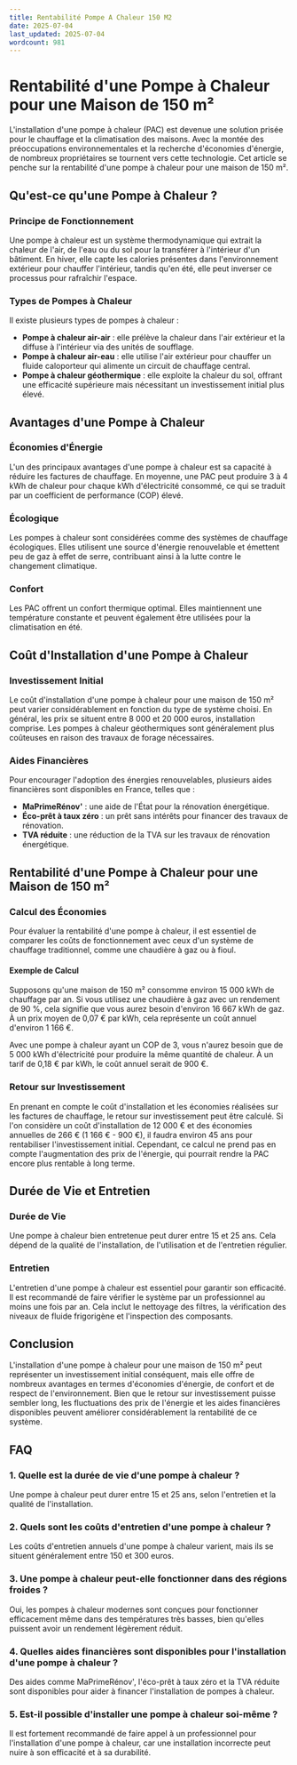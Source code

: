 ```yaml
---
title: Rentabilité Pompe A Chaleur 150 M2
date: 2025-07-04
last_updated: 2025-07-04
wordcount: 981
---
```


# Rentabilité d'une Pompe à Chaleur pour une Maison de 150 m²

L'installation d'une pompe à chaleur (PAC) est devenue une solution prisée pour le chauffage et la climatisation des maisons. Avec la montée des préoccupations environnementales et la recherche d'économies d'énergie, de nombreux propriétaires se tournent vers cette technologie. Cet article se penche sur la rentabilité d'une pompe à chaleur pour une maison de 150 m².

## Qu'est-ce qu'une Pompe à Chaleur ?

### Principe de Fonctionnement

Une pompe à chaleur est un système thermodynamique qui extrait la chaleur de l'air, de l'eau ou du sol pour la transférer à l'intérieur d'un bâtiment. En hiver, elle capte les calories présentes dans l'environnement extérieur pour chauffer l'intérieur, tandis qu'en été, elle peut inverser ce processus pour rafraîchir l'espace.

### Types de Pompes à Chaleur

Il existe plusieurs types de pompes à chaleur :

- **Pompe à chaleur air-air** : elle prélève la chaleur dans l'air extérieur et la diffuse à l'intérieur via des unités de soufflage.
- **Pompe à chaleur air-eau** : elle utilise l'air extérieur pour chauffer un fluide caloporteur qui alimente un circuit de chauffage central.
- **Pompe à chaleur géothermique** : elle exploite la chaleur du sol, offrant une efficacité supérieure mais nécessitant un investissement initial plus élevé.

## Avantages d'une Pompe à Chaleur

### Économies d'Énergie

L'un des principaux avantages d'une pompe à chaleur est sa capacité à réduire les factures de chauffage. En moyenne, une PAC peut produire 3 à 4 kWh de chaleur pour chaque kWh d'électricité consommé, ce qui se traduit par un coefficient de performance (COP) élevé.

### Écologique

Les pompes à chaleur sont considérées comme des systèmes de chauffage écologiques. Elles utilisent une source d'énergie renouvelable et émettent peu de gaz à effet de serre, contribuant ainsi à la lutte contre le changement climatique.

### Confort

Les PAC offrent un confort thermique optimal. Elles maintiennent une température constante et peuvent également être utilisées pour la climatisation en été.

## Coût d'Installation d'une Pompe à Chaleur

### Investissement Initial

Le coût d'installation d'une pompe à chaleur pour une maison de 150 m² peut varier considérablement en fonction du type de système choisi. En général, les prix se situent entre 8 000 et 20 000 euros, installation comprise. Les pompes à chaleur géothermiques sont généralement plus coûteuses en raison des travaux de forage nécessaires.

### Aides Financières

Pour encourager l'adoption des énergies renouvelables, plusieurs aides financières sont disponibles en France, telles que :

- **MaPrimeRénov'** : une aide de l'État pour la rénovation énergétique.
- **Éco-prêt à taux zéro** : un prêt sans intérêts pour financer des travaux de rénovation.
- **TVA réduite** : une réduction de la TVA sur les travaux de rénovation énergétique.

## Rentabilité d'une Pompe à Chaleur pour une Maison de 150 m²

### Calcul des Économies

Pour évaluer la rentabilité d'une pompe à chaleur, il est essentiel de comparer les coûts de fonctionnement avec ceux d'un système de chauffage traditionnel, comme une chaudière à gaz ou à fioul.

#### Exemple de Calcul

Supposons qu'une maison de 150 m² consomme environ 15 000 kWh de chauffage par an. Si vous utilisez une chaudière à gaz avec un rendement de 90 %, cela signifie que vous aurez besoin d'environ 16 667 kWh de gaz. À un prix moyen de 0,07 € par kWh, cela représente un coût annuel d'environ 1 166 €.

Avec une pompe à chaleur ayant un COP de 3, vous n'aurez besoin que de 5 000 kWh d'électricité pour produire la même quantité de chaleur. À un tarif de 0,18 € par kWh, le coût annuel serait de 900 €.

### Retour sur Investissement

En prenant en compte le coût d'installation et les économies réalisées sur les factures de chauffage, le retour sur investissement peut être calculé. Si l'on considère un coût d'installation de 12 000 € et des économies annuelles de 266 € (1 166 € - 900 €), il faudra environ 45 ans pour rentabiliser l'investissement initial. Cependant, ce calcul ne prend pas en compte l'augmentation des prix de l'énergie, qui pourrait rendre la PAC encore plus rentable à long terme.

## Durée de Vie et Entretien

### Durée de Vie

Une pompe à chaleur bien entretenue peut durer entre 15 et 25 ans. Cela dépend de la qualité de l'installation, de l'utilisation et de l'entretien régulier.

### Entretien

L'entretien d'une pompe à chaleur est essentiel pour garantir son efficacité. Il est recommandé de faire vérifier le système par un professionnel au moins une fois par an. Cela inclut le nettoyage des filtres, la vérification des niveaux de fluide frigorigène et l'inspection des composants.

## Conclusion

L'installation d'une pompe à chaleur pour une maison de 150 m² peut représenter un investissement initial conséquent, mais elle offre de nombreux avantages en termes d'économies d'énergie, de confort et de respect de l'environnement. Bien que le retour sur investissement puisse sembler long, les fluctuations des prix de l'énergie et les aides financières disponibles peuvent améliorer considérablement la rentabilité de ce système.

## FAQ

### 1. Quelle est la durée de vie d'une pompe à chaleur ?

Une pompe à chaleur peut durer entre 15 et 25 ans, selon l'entretien et la qualité de l'installation.

### 2. Quels sont les coûts d'entretien d'une pompe à chaleur ?

Les coûts d'entretien annuels d'une pompe à chaleur varient, mais ils se situent généralement entre 150 et 300 euros.

### 3. Une pompe à chaleur peut-elle fonctionner dans des régions froides ?

Oui, les pompes à chaleur modernes sont conçues pour fonctionner efficacement même dans des températures très basses, bien qu'elles puissent avoir un rendement légèrement réduit.

### 4. Quelles aides financières sont disponibles pour l'installation d'une pompe à chaleur ?

Des aides comme MaPrimeRénov', l'éco-prêt à taux zéro et la TVA réduite sont disponibles pour aider à financer l'installation de pompes à chaleur.

### 5. Est-il possible d'installer une pompe à chaleur soi-même ?

Il est fortement recommandé de faire appel à un professionnel pour l'installation d'une pompe à chaleur, car une installation incorrecte peut nuire à son efficacité et à sa durabilité.